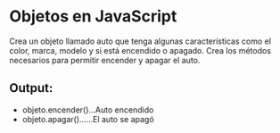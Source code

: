 # Objetos en JavaScript

Crea un objeto llamado auto que tenga algunas características como el color,
marca, modelo y si está encendido o apagado. Crea los métodos necesarios para
permitir encender y apagar el auto.

## Output:

- objeto.encender()...Auto encendido
- objeto.apagar()......El auto se apagó
